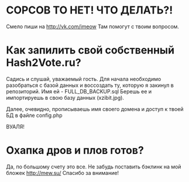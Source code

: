 СОРСОВ ТО НЕТ! ЧТО ДЕЛАТЬ?!
=========
Смело пиши на http://vk.com/imeow
Там помогут с твоим вопросом.

Как запилить свой собственный Hash2Vote.ru?
=========
Садись и слушай, уважаемый гость.
Для начала необходимо разобраться с базой данных и воссоздать ту, которую я закинул в репозиторий.
Имя ей - FULL_DB_BACKUP.sql
Берешь ее и импортируешь в свою базу данных (xzibit.jpg).

Далее, очевидно, прописываешь имя своего домена и доступ к твоей БД в файле config.php

ВУАЛЯ!

Охапка дров и плов готов?
=========
Да, по большому счету это все. Не забудь поставить бэклинк на мой бложек http://mew.su/
Спасибо за внимание!